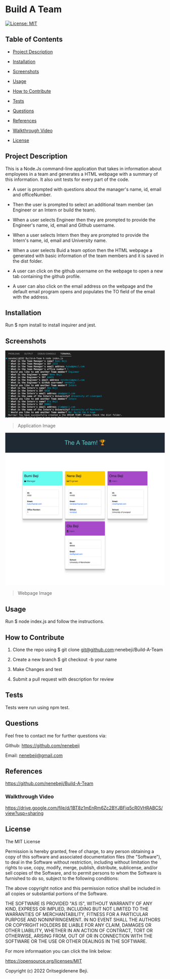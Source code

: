 # Build A Team
[![License: MIT](https://img.shields.io/badge/License-MIT-yellow.svg)](https://opensource.org/licenses/MIT)

## Table of Contents

- [Project Description](#project-description)

- [Installation](#installation)

- [Screenshots](#screenshots)

- [Usage](#usage)

- [How to Contribute](#how-to-contribute)

- [Tests](#test)

- [Questions](#questions)

- [References](#references)

 - [Walkthrough Video](#walkthrough-video)

- [License](#license)

## Project Description

This is a Node.Js command-line application that takes in information about employees in a team and generates a HTML webpage with a summary of this information. It also unit tests for every part of the code.

* A user is prompted with questions about the manager's name, id, email and officeNumber.

* Then the user is prompted to select an additional team member (an Engineer or an Intern or build the team).

* When a user selects Engineer then they are prompted to provide the Engineer's name, id, email and Github username.

* When a user selects Intern then they are prompted to provide the Intern's name, id, email and University name.

* When a user selects Buid a team option then the HTML webpage a generated with basic information of the team members and it is saved in the dist folder.

* A user can click on the github username on the webpage to open a new tab containing the github profile.

* A user can also click on the email address on the webpage and the default email program opens and populates the TO field of the email with the address.


## Installation

Run  $ npm install  to install inquirer and jest.

## Screenshots

![App Image](/assets/images/Applicationprompts.png)
> Application Image


![Webpage Image](/assets/images/TeamWebpage.png)
> Webpage Image


## Usage 

Run $ node index.js and follow the instructions.

## How to Contribute

1. Clone the repo using $ git clone git@github.com:nenebeji/Build-A-Team

2. Create a new branch $ git checkout -b your name 

3. Make Changes and test 

4. Submit a pull request with description for review

## Tests

Tests were run using npm test.

## Questions

Feel free to contact me for further questions via:

Github: https://github.com/nenebeji

Email: nenebeji@gmail.com

## References

https://github.com/nenebeji/Build-A-Team

### Walkthrough Video

https://drive.google.com/file/d/1BT8z1mEnRm6Zc2BYJBFiq5cR0VHRABCS/view?usp=sharing

## License

The MIT License

  
Permission is hereby granted, free of charge, to any person obtaining a copy
of this software and associated documentation files (the "Software"), to deal
in the Software without restriction, including without limitation the rights
to use, copy, modify, merge, publish, distribute, sublicense, and/or sell
copies of the Software, and to permit persons to whom the Software is
furnished to do so, subject to the following conditions:
    
The above copyright notice and this permission notice shall be included in all
copies or substantial portions of the Software.
    
THE SOFTWARE IS PROVIDED "AS IS", WITHOUT WARRANTY OF ANY KIND, EXPRESS OR
IMPLIED, INCLUDING BUT NOT LIMITED TO THE WARRANTIES OF MERCHANTABILITY,
FITNESS FOR A PARTICULAR PURPOSE AND NONINFRINGEMENT. IN NO EVENT SHALL THE
AUTHORS OR COPYRIGHT HOLDERS BE LIABLE FOR ANY CLAIM, DAMAGES OR OTHER
LIABILITY, WHETHER IN AN ACTION OF CONTRACT, TORT OR OTHERWISE, ARISING FROM,
OUT OF OR IN CONNECTION WITH THE SOFTWARE OR THE USE OR OTHER DEALINGS IN THE
SOFTWARE.

For more informaation you can click the link below:

https://opensource.org/licenses/MIT

Copyright (c) 2022 Oritsegidenene Beji.
